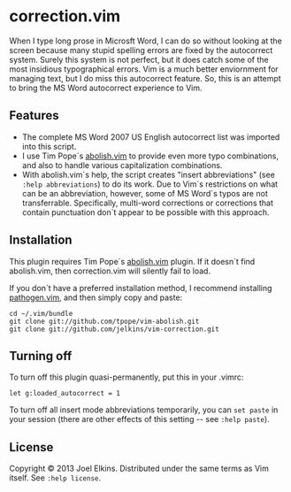 # correction.vim

When I type long prose in Microsft Word, I can do so without looking at the
screen because many stupid spelling errors are fixed by the autocorrect system.
Surely this system is not perfect, but it does catch some of the most insidious
typographical errors. Vim is a much better enviornment for managing text, but
I do miss this autocorrect feature. So, this is an attempt to bring the MS Word
autocorrect experience to Vim.

## Features

* The complete MS Word 2007 US English autocorrect list was imported into this
  script.
* I use Tim Pope´s [abolish.vim](https://github.com/tpope/vim-abolish) to
  provide even more typo combinations, and also to handle various capitalization
  combinations.
* With abolish.vim´s help, the script creates "insert abbreviations" (see `:help
  abbreviations`) to do its work. Due to Vim´s restrictions on what can be an
  abbreviation, however, some of MS Word´s typos are not transferrable.
  Specifically, multi-word corrections or corrections that contain punctuation
  don´t appear to be possible with this approach.

## Installation

This plugin requires Tim Pope´s
[abolish.vim](http://github.com/tpope/vim-abolish) plugin. If it doesn´t find
abolish.vim, then correction.vim will silently fail to load.

If you don´t have a preferred installation method, I recommend
installing [pathogen.vim](https://github.com/tpope/vim-pathogen), and
then simply copy and paste:

    cd ~/.vim/bundle
    git clone git://github.com/tpope/vim-abolish.git
    git clone git://github.com/jelkins/vim-correction.git

## Turning off

To turn off this plugin quasi-permanently, put this in your .vimrc:

    let g:loaded_autocorrect = 1

To turn off all insert mode abbreviations temporarily, you can `set paste` in
your session (there are other effects of this setting -- see `:help paste`).

## License

Copyright © 2013 Joel Elkins. Distributed under the same terms as Vim itself.
See `:help license`.
